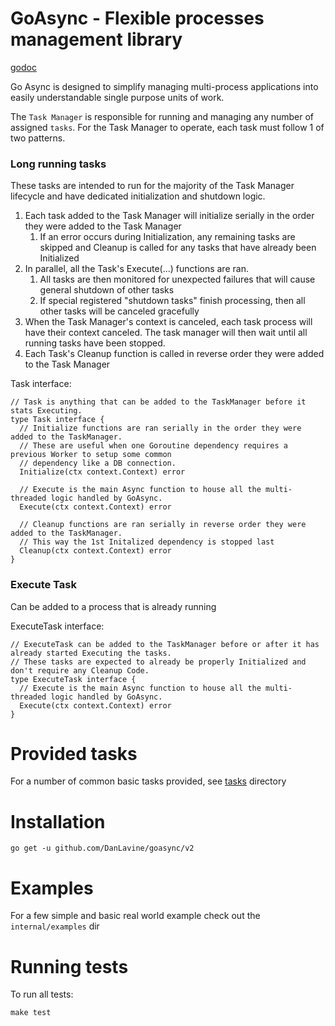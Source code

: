 # GoAsync - Flexible processes management library
[godoc](https://pkg.go.dev/github.com/DanLavine/goasync/v2)

Go Async is designed to simplify managing multi-process applications into easily understandable
single purpose units of work.

The `Task Manager` is responsible for running and managing any number of assigned `tasks`.
For the Task Manager to operate, each task must follow 1 of two patterns.

### Long running tasks
These tasks are intended to run for the majority of the Task Manager lifecycle and have dedicated
initialization and shutdown logic. 

1. Each task added to the Task Manager will initialize serially in the order they were added to the Task Manager
    1. If an error occurs during Initialization, any remaining tasks are skipped and Cleanup is called for any tasks that have already been Initialized
2. In parallel, all the Task's Execute(...) functions are ran.
    1. All tasks are then monitored for unexpected failures that will cause general shutdown of other tasks
    1. If special registered "shutdown tasks" finish processing, then all other tasks will be canceled gracefully 
3. When the Task Manager's context is canceled, each task process will have their context canceled. The task manager will then wait until
   all running tasks have been stopped.
4. Each Task's Cleanup function is called in reverse order they were added to the Task Manager

Task interface:
```
// Task is anything that can be added to the TaskManager before it stats Executing.
type Task interface {
  // Initialize functions are ran serially in the order they were added to the TaskManager.
  // These are useful when one Goroutine dependency requires a previous Worker to setup some common
  // dependency like a DB connection.
  Initialize(ctx context.Context) error

  // Execute is the main Async function to house all the multi-threaded logic handled by GoAsync.
  Execute(ctx context.Context) error

  // Cleanup functions are ran serially in reverse order they were added to the TaskManager.
  // This way the 1st Initalized dependency is stopped last
  Cleanup(ctx context.Context) error
}
```

### Execute Task
Can be added to a process that is already running

ExecuteTask interface:
```
// ExecuteTask can be added to the TaskManager before or after it has already started Executing the tasks.
// These tasks are expected to already be properly Initialized and don't require any Cleanup Code.
type ExecuteTask interface {
  // Execute is the main Async function to house all the multi-threaded logic handled by GoAsync.
  Execute(ctx context.Context) error
}
```

# Provided tasks
For a number of common basic tasks provided, see [tasks](./tasks) directory

# Installation
```
go get -u github.com/DanLavine/goasync/v2
```

# Examples
For a few simple and basic real world example check out the `internal/examples` dir

# Running tests
To run all tests:
```
make test
```
